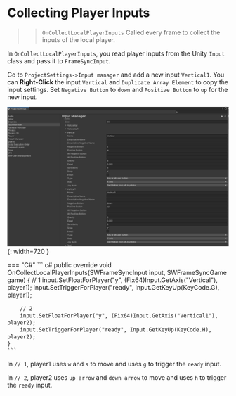 # Collecting Player Inputs

>> `OnCollectLocalPlayerInputs` 
Called every frame to collect the inputs of the local player.

In `OnCollectLocalPlayerInputs`, you read player inputs from the Unity `Input` class and pass it to `FrameSyncInput`.

Go to `ProjectSettings->Input manager` and add a new input `Vertical1`. You can **Right-Click** the input `Vertical` and `Duplicate Array Element` to copy the input settings. Set `Negative Button` to `down` and `Positive Button` to `up` for the new input.

![img](./../../assets/tutorial/InputSettings_Pong.PNG){: width=720 }

=== "C#"
    ``` c#
    public override void OnCollectLocalPlayerInputs(SWFrameSyncInput input, SWFrameSyncGame game)
    {
        // 1
        input.SetFloatForPlayer("y", (Fix64)Input.GetAxis("Vertical"), player1);
        input.SetTriggerForPlayer("ready", Input.GetKeyUp(KeyCode.G), player1);

        // 2
        input.SetFloatForPlayer("y", (Fix64)Input.GetAxis("Vertical1"), player2);
        input.SetTriggerForPlayer("ready", Input.GetKeyUp(KeyCode.H), player2);
    }
    ```

In `// 1`, player1 uses `w` and `s` to move and uses `g` to trigger the `ready` input.

In `// 2`, player2 uses `up arrow` and `down arrow` to move and uses `h` to trigger the `ready` input.


